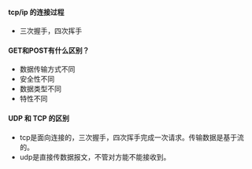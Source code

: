 #### tcp/ip 的连接过程

- 三次握手，四次挥手

#### GET和POST有什么区别？

- 数据传输方式不同
- 安全性不同
- 数据类型不同
- 特性不同

#### UDP 和 TCP 的区别

- tcp是面向连接的，三次握手，四次挥手完成一次请求。传输数据是基于流的。
- udp是直接传数据报文，不管对方能不能接收到。